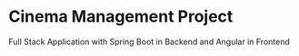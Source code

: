 # Cinema Management Project
  Full Stack Application with Spring Boot in Backend and Angular in Frontend
